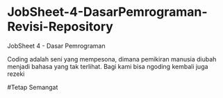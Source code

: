 # JobSheet-4-DasarPemrograman-Revisi-Repository
JobSheet 4 - Dasar Pemrograman

Coding adalah seni yang mempesona, dimana pemikiran manusia diubah menjadi bahasa yang tak terlihat.
Bagi kami bisa ngoding kembali juga rezeki

#Tetap Semangat 
